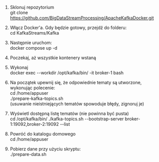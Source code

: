 1. Sklonuj repozytorium \
git clone [https://github.com/BigDataStreamProcessing/ApacheKafkaDocker.git ](https://github.com/dawidnowakowski/KafkaStreams.git)

2. Włącz Docker'a. Gdy będzie gotowy, przejdź do folderu: \
cd KafkaStreams/Kafka

3. Następnie uruchom: \
docker compose up -d

4. Poczekaj, aż wszystkie kontenery wstaną
 
5. Wykonaj \
docker exec --workdir /opt/kafka/bin/ -it broker-1 bash

6. Na początek upewnij się, że odpowiednie tematy są utworzone, wykonując polecenie: \
cd /home/appuser \
./prepare-kafka-topics.sh \
(usuwanie nieistniejących tematów spowoduje błędy, zignoruj je)

7. Wyświetl dostępną listę tematów (nie powinna być pusta) \
cd /opt/kafka/bin/
./kafka-topics.sh --bootstrap-server broker-1:19092,broker-2:19092 --list

8. Powróć do katalogu domowego \
cd /home/appuser

9. Pobierz dane przy użyciu skryptu: \
./prepare-data.sh


